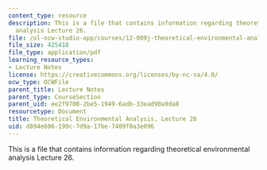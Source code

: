 ```yaml
---
content_type: resource
description: This is a file that contains information regarding theoretical environmental
  analysis Lecture 26.
file: /ol-ocw-studio-app/courses/12-009j-theoretical-environmental-analysis-spring-2015/d894e606199c7d9a17be7409f0a3e096_MIT12_009JS15_26ecosystem.pdf
file_size: 425418
file_type: application/pdf
learning_resource_types:
- Lecture Notes
license: https://creativecommons.org/licenses/by-nc-sa/4.0/
ocw_type: OCWFile
parent_title: Lecture Notes
parent_type: CourseSection
parent_uid: ee2f9708-2be5-1949-6adb-33ead90a9da8
resourcetype: Document
title: Theoretical Environmental Analysis, Lecture 26
uid: d894e606-199c-7d9a-17be-7409f0a3e096
---
```

This is a file that contains information regarding theoretical environmental analysis Lecture 26.